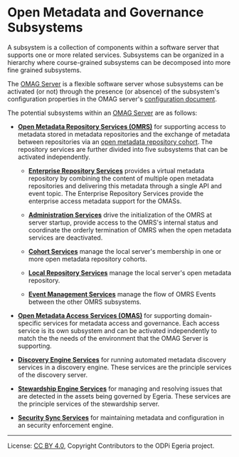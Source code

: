 <!-- SPDX-License-Identifier: CC-BY-4.0 -->
<!-- Copyright Contributors to the ODPi Egeria project. -->

# Open Metadata and Governance Subsystems

A subsystem is a collection of components
within a software server that supports one or more related services.
Subsystems can be organized in a hierarchy where course-grained subsystems can be
decomposed into more fine grained subsystems.

The  [OMAG Server](omag-server.md) is a flexible software server whose subsystems
can be activated (or not) through the presence (or absence) of the subsystem's configuration
properties in the OMAG server's [configuration document](configuration-document.md).

The potential subsystems within an [OMAG Server](omag-server.md) are as follows:

* **[Open Metadata Repository Services (OMRS)](../../../repository-services)** for supporting access
  to metadata stored in metadata repositories and the exchange of metadata between repositories
  via an [open metadata repository cohort](../../../repository-services/docs/open-metadata-repository-cohort.md).
  The repository services are further divided into five subsystems that can be activated independently.
  
  * **[Enterprise Repository Services](../../../repository-services/docs/subsystem-descriptions/enterprise-repository-services.md)** provides a virtual
  metadata repository by combining the content of multiple open metadata
  repositories and delivering this metadata through a single API and event topic.
  The Enterprise Repository Services provide the enterprise access metadata support for the OMASs.
  
  * **[Administration Services](../../../repository-services/docs/subsystem-descriptions/administration-services.md)** drive the
  initialization of the OMRS at server startup, provide access to the OMRS's internal status and
  coordinate the orderly termination of OMRS when the open metadata services
  are deactivated.
  
  * **[Cohort Services](../../../repository-services/docs/subsystem-descriptions/cohort-services.md)** manage the local
  server's membership in one or more open metadata repository cohorts.
  
  * **[Local Repository Services](../../../repository-services/docs/subsystem-descriptions/local-repository-services.md)** manage the local
  server's open metadata repository.

  * **[Event Management Services](../../../repository-services/docs/subsystem-descriptions/event-management-services.md)** manage the flow of OMRS Events
  between the other OMRS subsystems.

* **[Open Metadata Access Services (OMAS)](../../../access-services)** for supporting domain-specific services
  for metadata access and governance.  Each access service is its own subsystem and can be activated independently
  to match the the needs of the environment that the OMAG Server is supporting.
  
* **[Discovery Engine Services](../../../governance-servers/discovery-engine-services)** for running automated metadata discovery services in a discovery engine.
  These services are the principle services of the discovery server.

* **[Stewardship Engine Services](../../../governance-servers/stewardship-engine-services)** for managing and resolving issues that are detected in the assets being governed by Egeria.
  These services are the principle services of the stewardship server.
  
* **[Security Sync Services](../../../governance-servers/security-sync-services)** for maintaining metadata and configuration in an security enforcement engine.


----
License: [CC BY 4.0](https://creativecommons.org/licenses/by/4.0/),
Copyright Contributors to the ODPi Egeria project.